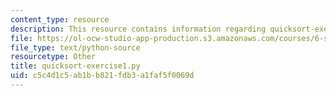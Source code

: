 ```yaml
---
content_type: resource
description: This resource contains information regarding quicksort-exercise1.py.
file: https://ol-ocw-studio-app-production.s3.amazonaws.com/courses/6-s095-programming-for-the-puzzled-january-iap-2018/c5c4d1c5ab1bb821fdb3a1faf5f0069d_quicksort-exercise1.py
file_type: text/python-source
resourcetype: Other
title: quicksort-exercise1.py
uid: c5c4d1c5-ab1b-b821-fdb3-a1faf5f0069d
---
```

